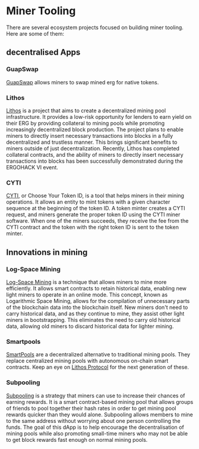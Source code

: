 # Miner Tooling

There are several ecosystem projects focused on building miner tooling. Here are some of them:

## decentralised Apps

### GuapSwap

[GuapSwap](guapswap.md) allows miners to swap mined erg for native tokens.

### Lithos

[Lithos](lithos.md) is a project that aims to create a decentralized mining pool infrastructure. It provides a low-risk opportunity for lenders to earn yield on their ERG by providing collateral to mining pools while promoting increasingly decentralized block production. The project plans to enable miners to directly insert necessary transactions into blocks in a fully decentralized and trustless manner. This brings significant benefits to miners outside of just decentralization. Recently, Lithos has completed collateral contracts, and the ability of miners to directly insert necessary transactions into blocks has been successfully demonstrated during the ERGOHACK VI event. 

### CYTI

[CYTI](cyti.md), or Choose Your Token ID, is a tool that helps miners in their mining operations. It allows an entity to mint tokens with a given character sequence at the beginning of the token ID. A token minter creates a CYTI request, and miners generate the proper token ID using the CYTI miner software. When one of the miners succeeds, they receive the fee from the CYTI contract and the token with the right token ID is sent to the token minter. 

## Innovations in mining

### Log-Space Mining

[Log-Space Mining](log_space.md) is a technique that allows miners to mine more efficiently. It allows smart contracts to retain historical data, enabling new light miners to operate in an online mode. This concept, known as Logarithmic Space Mining, allows for the compilation of unnecessary parts of the blockchain data into the blockchain itself. New miners don't need to carry historical data, and as they continue to mine, they assist other light miners in bootstrapping. This eliminates the need to carry old historical data, allowing old miners to discard historical data for lighter mining. 

### Smartpools

[SmartPools](smartpools.md) are a decentralized alternative to traditional mining pools. They replace centralized mining pools with autonomous on-chain smart contracts. Keep an eye on [Lithos Protocol](lithos.md) for the next generation of these. 

### Subpooling

[Subpooling](subpool.md) is a strategy that miners can use to increase their chances of earning rewards. It is a smart contract-based mining pool that allows groups of friends to pool together their hash rates in order to get mining pool rewards quicker than they would alone. Subpooling allows members to mine to the same address without worrying about one person controlling the funds. The goal of this dApp is to help encourage the decentralisation of mining pools while also promoting small-time miners who may not be able to get block rewards fast enough on normal mining pools. 



